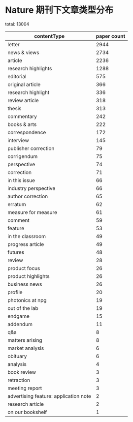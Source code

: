 # Nature 期刊下文章类型分布


total: 13004

| contentType | paper count |
| ------------- | ------------- |
| letter |2944 |
| news & views |2734 |
| article |2236 |
| research highlights |1288 |
| editorial | 575 |
| original article | 366 |
| research highlight | 336 |
| review article | 318 |
| thesis | 313 |
| commentary | 242 |
| books & arts | 222 |
| correspondence | 172 |
| interview | 145 |
| publisher correction |  79 |
| corrigendum |  75 |
| perspective |  74 |
| correction |  71 |
| in this issue |  66 |
| industry perspective |  66 |
| author correction |  65 |
| erratum |  62 |
| measure for measure |  61 |
| comment |  59 |
| feature |  53 |
| in the classroom |  49 |
| progress article |  49 |
| futures |  48 |
| review |  28 |
| product focus |  26 |
| product highlights |  26 |
| business news |  26 |
| profile |  20 |
| photonics at npg |  19 |
| out of the lab |  19 |
| endgame |  15 |
| addendum |  11 |
| q&a |   8 |
| matters arising |   8 |
| market analysis |   6 |
| obituary |   6 |
| analysis |   4 |
| book review |   3 |
| retraction |   3 |
| meeting report |   3 |
| advertising feature: application note |   2 |
| research article |   2 |
| on our bookshelf |   1 |
